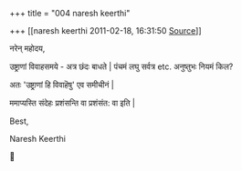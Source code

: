 +++
title = "004 naresh keerthi"

+++
[[naresh keerthi	2011-02-18, 16:31:50 [Source](https://groups.google.com/g/samskrita/c/byV_piAVs8A)]]



नरेन् महोदय,  
  
उष्ट्राणां विवाहसमये - अत्र छंदः बाधते \| पंचमं लघु सर्वत्र etc. अनुष्तुभः नियमं किल?  
  
अतः 'उष्ट्राणां हि विवाहॆषु' एव समीचीनं \|  
  
ममाप्यस्ति संदेहः प्रशंसन्ति वा प्रशंसंत: वा इति \|  
  
  
Best,  
  
Naresh Keerthi



